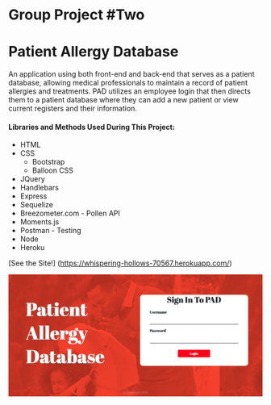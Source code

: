 # Group Project #Two

# Patient Allergy Database
An application using both front-end and back-end that serves as a patient database, allowing medical professionals to maintain 
a record of patient allergies and treatments. PAD utilizes an employee login that then directs them to a patient database where they can add a new patient or view current registers and their information. 

#### Libraries and Methods Used During This Project:
* HTML
* CSS
  * Bootstrap
  * Balloon CSS
* JQuery
* Handlebars
* Express
* Sequelize 
* Breezometer.com - Pollen API
* Moments.js 
* Postman - Testing
* Node
* Heroku




[See the Site!] (https://whispering-hollows-70567.herokuapp.com/)

![Login](https://github.com/bbillman89/Project-Two/blob/master/public/images/Screen%20Shot%202019-02-23%20at%201.41.10%20PM.png?raw=true)
      
